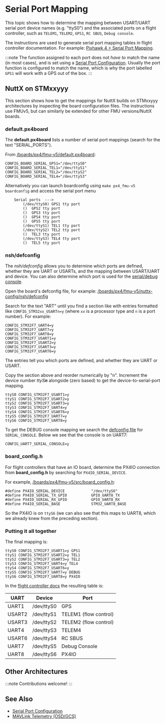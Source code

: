 # Serial Port Mapping

This topic shows how to determine the mapping between USART/UART serial port device names (e.g. "ttyS0") and the associated ports on a flight controller, such as `TELEM1`, `TELEM2`, `GPS1`, `RC SBUS`, `Debug console`.

The instructions are used to generate serial port mapping tables in flight controller documentation. For example: [Pixhawk 4 > Serial Port Mapping](../flight_controller/pixhawk4.md#serial-port-mapping).

:::note
The function assigned to each port does not _have to_ match the name (in most cases), and is set using a [Serial Port Configuration](../peripherals/serial_configuration.md). Usually the port function is configured to match the name, which is why the port labelled `GPS1` will work with a GPS out of the box.
:::

## NuttX on STMxxyyy

<!-- instructions from DavidS here: https://github.com/PX4/PX4-user_guide/pull/672#issuecomment-598198434 -->

This section shows how to get the mappings for NuttX builds on STMxxyyy architectures by inspecting the board configuration files. The instructions use FMUv5, but can similarly be extended for other FMU versions/NuttX boards.

### default.px4board

The **default.px4board** lists a number of serial port mappings (search for the text "SERIAL_PORTS").

From [/boards/px4/fmu-v5/default.px4board](https://github.com/PX4/PX4-Autopilot/blob/main/boards/px4/fmu-v5/default.px4board):

```
CONFIG_BOARD_SERIAL_GPS1="/dev/ttyS0"
CONFIG_BOARD_SERIAL_TEL1="/dev/ttyS1"
CONFIG_BOARD_SERIAL_TEL2="/dev/ttyS2"
CONFIG_BOARD_SERIAL_TEL4="/dev/ttyS3"
```

Alternatively you can launch boardconfig using `make px4_fmu-v5 boardconfig` and access the serial port menu

```
    Serial ports  --->
        (/dev/ttyS0) GPS1 tty port
        ()  GPS2 tty port
        ()  GPS3 tty port
        ()  GPS4 tty port
        ()  GPS5 tty port
        (/dev/ttyS1) TEL1 tty port
        (/dev/ttyS2) TEL2 tty port
        ()  TEL3 tty port
        (/dev/ttyS3) TEL4 tty port
        ()  TEL5 tty port
```

### nsh/defconfig

The _nsh/defconfig_ allows you to determine which ports are defined, whether they are UART or USARTs, and the mapping between USART/UART and device. You can also determine which port is used for the [serial/debug console](../debug/system_console.md).

Open the board's defconfig file, for example: [/boards/px4/fmu-v5/nuttx-config/nsh/defconfig](https://github.com/PX4/PX4-Autopilot/blob/main/boards/px4/fmu-v5/nuttx-config/nsh/defconfig#L215-L221)

Search for the text "ART" until you find a section like with entries formatted like `CONFIG_STM32xx_USARTn=y` (where `xx` is a processor type and `n` is a port number). For example:

```
CONFIG_STM32F7_UART4=y
CONFIG_STM32F7_UART7=y
CONFIG_STM32F7_UART8=y
CONFIG_STM32F7_USART1=y
CONFIG_STM32F7_USART2=y
CONFIG_STM32F7_USART3=y
CONFIG_STM32F7_USART6=y
```

The entries tell you which ports are defined, and whether they are UART or USART.

Copy the section above and reorder numerically by "n". Increment the device number _ttyS**n**_ alongside (zero based) to get the device-to-serial-port mapping.

```
ttyS0 CONFIG_STM32F7_USART1=y
ttyS1 CONFIG_STM32F7_USART2=y
ttyS2 CONFIG_STM32F7_USART3=y
ttyS3 CONFIG_STM32F7_UART4=y
ttyS4 CONFIG_STM32F7_USART6=y
ttyS5 CONFIG_STM32F7_UART7=y
ttyS6 CONFIG_STM32F7_UART8=y
```

To get the DEBUG console mapping we search the [defconfig file](https://github.com/PX4/PX4-Autopilot/blob/main/boards/px4/fmu-v5/nuttx-config/nsh/defconfig#L212) for `SERIAL_CONSOLE`. Below we see that the console is on UART7:

```
CONFIG_UART7_SERIAL_CONSOLE=y
```

### board_config.h

For flight controllers that have an IO board, determine the PX4IO connection from **board_config.h** by searching for `PX4IO_SERIAL_DEVICE`.

For example, [/boards/px4/fmu-v5/src/board_config.h](https://github.com/PX4/PX4-Autopilot/blob/main/boards/px4/fmu-v5/src/board_config.h#L59):

```
#define PX4IO_SERIAL_DEVICE            "/dev/ttyS6"
#define PX4IO_SERIAL_TX_GPIO           GPIO_UART8_TX
#define PX4IO_SERIAL_RX_GPIO           GPIO_UART8_RX
#define PX4IO_SERIAL_BASE              STM32_UART8_BASE
```

So the PX4IO is on `ttyS6` (we can also see that this maps to UART8, which we already knew from the preceding section).

### Putting it all together

The final mapping is:

```
ttyS0 CONFIG_STM32F7_USART1=y GPS1
ttyS1 CONFIG_STM32F7_USART2=y TEL1
ttyS2 CONFIG_STM32F7_USART3=y TEL2
ttyS3 CONFIG_STM32F7_UART4=y TEL4
ttyS4 CONFIG_STM32F7_USART6=y
ttyS5 CONFIG_STM32F7_UART7=y DEBUG
ttyS6 CONFIG_STM32F7_UART8=y PX4IO
```

In the [flight controller docs](../flight_controller/pixhawk4.md#serial-port-mapping) the resulting table is:

| UART   | Device     | Port                  |
| ------ | ---------- | --------------------- |
| UART1  | /dev/ttyS0 | GPS                   |
| USART2 | /dev/ttyS1 | TELEM1 (flow control) |
| USART3 | /dev/ttyS2 | TELEM2 (flow control) |
| UART4  | /dev/ttyS3 | TELEM4                |
| USART6 | /dev/ttyS4 | RC SBUS               |
| UART7  | /dev/ttyS5 | Debug Console         |
| UART8  | /dev/ttyS6 | PX4IO                 |

## Other Architectures

:::note
Contributions welcome!
:::

## See Also

- [Serial Port Configuration](../peripherals/serial_configuration.md)
- [MAVLink Telemetry (OSD/GCS)](../peripherals/mavlink_peripherals.md)
